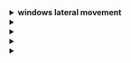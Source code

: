 <details>
<summary><b>windows lateral movement </b></summary>

https://github.com/ThreatHuntingProject/ThreatHunting/blob/master/hunts/lateral-movement-windows-authentication-logs.md<br>

https://windowsir.blogspot.com/2013/07/howto-track-lateral-movement.html<br>

https://www.splunk.com/en_us/blog/security/active-directory-lateral-movement-detection-threat-research-release-november-2021.html<br>

https://learn.microsoft.com/en-us/defender-for-identity/understand-lateral-movement-paths<br>

https://derkvanderwoude.medium.com/microsoft-defender-for-identity-lateral-movement-b55046c09870<br>

https://expel.com/blog/mdr-insights-tracking-lateral-movement-of-bad-actors-in-a-windows-environment-part-i/<br>

https://learn.microsoft.com/en-us/defender-for-identity/lateral-movement-alerts<br>

My favorite search engine is [Duck Duck Go](https://duckduckgo.com "The best search engine for privacy").
</details>



<details>
<summary><b> </b></summary>


My favorite search engine is [Duck Duck Go](https://duckduckgo.com "The best search engine for privacy").
</details>


<details>
<summary><b> </b></summary>


My favorite search engine is [Duck Duck Go](https://duckduckgo.com "The best search engine for privacy").
</details>


<details>
<summary><b> </b></summary>


My favorite search engine is [Duck Duck Go](https://duckduckgo.com "The best search engine for privacy").
</details>


<details>
<summary><b> </b></summary>


My favorite search engine is [Duck Duck Go](https://duckduckgo.com "The best search engine for privacy").
</details>